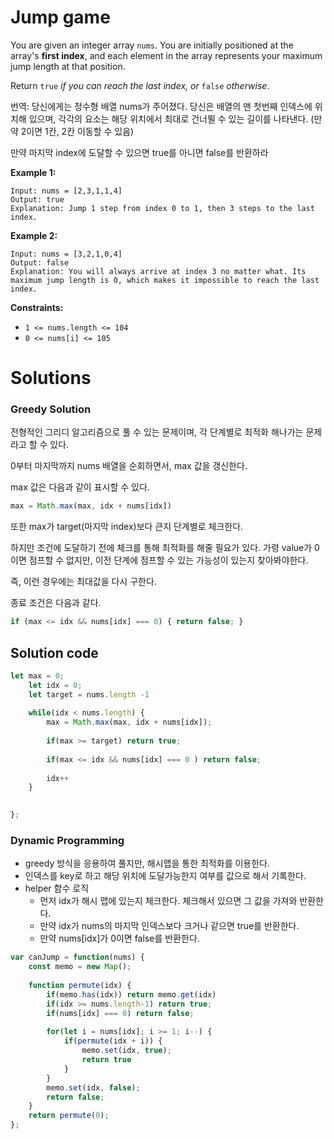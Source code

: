 # Jump game

You are given an integer array `nums`. You are initially positioned at the array's **first index**, and each element in the array represents your maximum jump length at that position.

Return `true` *if you can reach the last index, or* `false` *otherwise*.

번역: 당신에게는 정수형 배열 nums가 주어졌다. 당신은 배열의 맨 첫번째 인덱스에 위치해 있으며, 각각의 요소는 해당 위치에서 최대로 건너뛸 수 있는 길이를 나타낸다. (만약 2이면 1칸, 2칸 이동할 수 있음)

만약 마지막 index에 도달할 수 있으면 true를 아니면 false를 반환하라

**Example 1:**

```
Input: nums = [2,3,1,1,4]
Output: true
Explanation: Jump 1 step from index 0 to 1, then 3 steps to the last index.

```

**Example 2:**

```
Input: nums = [3,2,1,0,4]
Output: false
Explanation: You will always arrive at index 3 no matter what. Its maximum jump length is 0, which makes it impossible to reach the last index.

```

**Constraints:**

- `1 <= nums.length <= 104`
- `0 <= nums[i] <= 105`

# Solutions

### Greedy Solution

 전형적인 그리디 알고리즘으로 풀 수 있는 문제이며, 각 단계별로 최적화 해나가는 문제라고 할 수 있다.

0부터 마지막까지 nums 배열을 순회하면서, max 값을 갱신한다.

max 값은 다음과 같이 표시할 수 있다. 

```jsx
max = Math.max(max, idx + nums[idx])
```

 또한 max가 target(마지막 index)보다 큰지 단계별로 체크한다.

하지만 조건에 도달하기 전에 체크를 통해 최적화를 해줄 필요가 있다. 가령 value가 0이면 점프할 수 없지만, 이전 단계에 점프할 수 있는 가능성이 있는지 찾아봐야한다.

즉, 이런 경우에는 최대값을 다시 구한다. 

종료 조건은 다음과 같다.

```jsx
if (max <= idx && nums[idx] === 0) { return false; }
```

## Solution code

```jsx
let max = 0;
    let idx = 0;
    let target = nums.length -1
    
    while(idx < nums.length) {
        max = Math.max(max, idx + nums[idx]);
        
        if(max >= target) return true;
        
        if(max <= idx && nums[idx] === 0 ) return false;
        
        idx++
    }

    
};
```

### Dynamic Programming

- greedy 방식을 응용하여 풀지만, 해시맵을 통한 최적화를 이용한다.
- 인덱스를 key로 하고 해당 위치에 도달가능한지 여부를 값으로 해서 기록한다.
- helper 함수 로직
    - 먼저 idx가 해시 맵에 있는지 체크한다. 체크해서 있으면 그 값을 가져와 반환한다.
    - 만약 idx가 nums의 마지막 인덱스보다 크거나 같으면 true를 반환한다.
    - 만약 nums[idx]가 0이면 false를 반환한다.

```jsx
var canJump = function(nums) {
    const memo = new Map();
    
    function permute(idx) {
        if(memo.has(idx)) return memo.get(idx)
        if(idx >= nums.length-1) return true;
        if(nums[idx] === 0) return false;
        
        for(let i = nums[idx]; i >= 1; i--) {
            if(permute(idx + i)) {
                memo.set(idx, true);
                return true
            }
        }
        memo.set(idx, false);
        return false;
    }
    return permute(0);
};
```